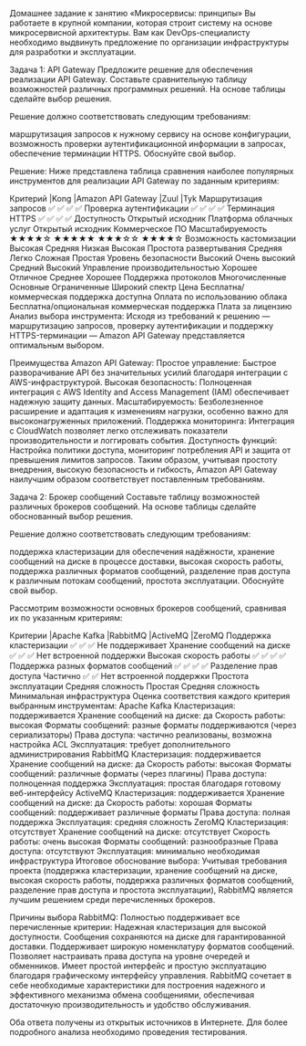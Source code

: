 Домашнее задание к занятию «Микросервисы: принципы»
Вы работаете в крупной компании, которая строит систему на основе микросервисной архитектуры. Вам как DevOps-специалисту необходимо выдвинуть предложение по организации инфраструктуры для разработки и эксплуатации.

Задача 1: API Gateway
Предложите решение для обеспечения реализации API Gateway. Составьте сравнительную таблицу возможностей различных программных решений. На основе таблицы сделайте выбор решения.

Решение должно соответствовать следующим требованиям:

маршрутизация запросов к нужному сервису на основе конфигурации,
возможность проверки аутентификационной информации в запросах,
обеспечение терминации HTTPS.
Обоснуйте свой выбор.

Решение:
Ниже представлена таблица сравнения наиболее популярных инструментов для реализации API Gateway по заданным критериям:

Критерий	|Kong	|Amazon API Gateway	|Zuul	|Tyk
Маршрутизация запросов	✅	✅	✅	✅
Проверка аутентификации	✅	✅	✅	✅
Терминация HTTPS      	✅	✅	✅	✅
Доступность	Открытый исходник	Платформа облачных услуг	Открытый исходник	Коммерческое ПО
Масштабируемость	★★★★☆	★★★★★	★★★☆☆	★★★★☆
Возможность кастомизации	Высокая	Средняя	Низкая	Высокая
Простота развертывания	Средняя	Легко	Сложная	Простая
Уровень безопасности	Высокий	Очень высокий	Средний	Высокий
Управление производительностью	Хорошее	Отличное	Среднее	Хорошее
Поддержка протоколов	Многочисленные	Основные	Ограниченные	Широкий спектр
Цена	Бесплатна/коммерческая поддержка доступна	Оплата по использованию облака	Бесплатна/опциональная коммерческая поддержка	Плата за лицензию
Анализ выбора инструмента:
Исходя из требований к решению — маршрутизацию запросов, проверку аутентификации и поддержку HTTPS-терминации — Amazon API Gateway представляется оптимальным выбором.

Преимущества Amazon API Gateway:
Простое управление: Быстрое разворачивание API без значительных усилий благодаря интеграции с AWS-инфраструктурой.
Высокая безопасность: Полноценная интеграция с AWS Identity and Access Management (IAM) обеспечивает надежную защиту данных.
Масштабируемость: Безболезненное расширение и адаптация к изменениям нагрузки, особенно важно для высоконагруженных приложений.
Поддержка мониторинга: Интеграция с CloudWatch позволяет легко отслеживать показатели производительности и логгировать события.
Доступность функций: Настройка политики доступа, мониторинг потребления API и защита от превышения лимитов запросов.
Таким образом, учитывая простоту внедрения, высокую безопасность и гибкость, Amazon API Gateway наилучшим образом соответствует поставленным требованиям.




Задача 2: Брокер сообщений
Составьте таблицу возможностей различных брокеров сообщений. На основе таблицы сделайте обоснованный выбор решения.

Решение должно соответствовать следующим требованиям:

поддержка кластеризации для обеспечения надёжности,
хранение сообщений на диске в процессе доставки,
высокая скорость работы,
поддержка различных форматов сообщений,
разделение прав доступа к различным потокам сообщений,
простота эксплуатации.
Обоснуйте свой выбор.


Рассмотрим возможности основных брокеров сообщений, сравнивая их по указанным критериям:

Критерии	|Apache Kafka	|RabbitMQ	|ActiveMQ	|ZeroMQ
Поддержка кластеризации	✅	✅	✅	Не поддерживает
Хранение сообщений на диске	✅	✅	✅	Нет встроенной поддержки
Высокая скорость работы	✅	✅	✅	✅
Поддержка разных форматов сообщений	✅	✅	✅	✅
Разделение прав доступа	Частично	✅	✅	Нет встроенной поддержки
Простота эксплуатации	Средняя сложность	Простая	Средняя сложность	Минимальная инфраструктура
Оценка соответствия каждого критерия выбранным инструментам:
Apache Kafka
Кластеризация: поддерживается
Хранение сообщений на диске: да
Скорость работы: высокая
Форматы сообщений: разные форматы поддерживаются (через сериализаторы)
Права доступа: частично реализованы, возможна настройка ACL
Эксплуатация: требует дополнительного администрирования
RabbitMQ
Кластеризация: поддерживается
Хранение сообщений на диске: да
Скорость работы: высокая
Форматы сообщений: различные форматы (через плагины)
Права доступа: полноценная поддержка
Эксплуатация: простая благодаря готовому веб-интерфейсу
ActiveMQ
Кластеризация: поддерживается
Хранение сообщений на диске: да
Скорость работы: хорошая
Форматы сообщений: поддерживает различные форматы
Права доступа: полная поддержка
Эксплуатация: средняя сложность
ZeroMQ
Кластеризация: отсутствует
Хранение сообщений на диске: отсутствует
Скорость работы: очень высокая
Форматы сообщений: разнообразные
Права доступа: отсутствуют
Эксплуатация: минимально необходимая инфраструктура
Итоговое обоснование выбора:
Учитывая требования проекта (поддержка кластеризации, хранение сообщений на диске, высокая скорость работы, поддержка различных форматов сообщений, разделение прав доступа и простота эксплуатации), RabbitMQ является лучшим решением среди перечисленных брокеров.

Причины выбора RabbitMQ:
Полностью поддерживает все перечисленные критерии:
Надежная кластеризация для высокой доступности.
Сообщения сохраняются на диске для гарантированной доставки.
Поддерживает широкую номенклатуру форматов сообщений.
Позволяет настраивать права доступа на уровне очередей и обменников.
Имеет простой интерфейс и простую эксплуатацию благодаря графическому интерфейсу управления.
RabbitMQ сочетает в себе необходимые характеристики для построения надежного и эффективного механизма обмена сообщениями, обеспечивая достаточную производительность и удобство обслуживания.



Оба ответа получены из открытык источников в Интернете. Для более подробного анализа необходимо проведения тестирования.
